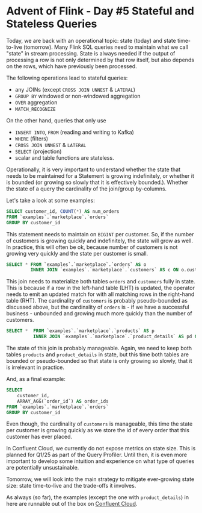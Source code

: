 # Advent of Flink - Day #5 Stateful and Stateless Queries

Today, we are back with an operational topic: state (today) and state time-to-live (tomorrow). Many Flink SQL queries 
need to maintain what we call "state" in stream processing. State is always needed if the output of processing a row is 
not only determined by that row itself, but also depends on the rows, which have previously been processed.

The following operations lead to stateful queries: 
* any JOINs (except `CROSS JOIN UNNEST` & `LATERAL`)
* `GROUP BY` windowed or non-windowed aggregation
* `OVER` aggregation
* `MATCH_RECOGNIZE`

On the other hand, queries that only use
* `INSERT INTO`, `FROM` (reading and writing to Kafka)
* `WHERE` (filters)
* `CROSS JOIN UNNEST` & `LATERAL`
* `SELECT` (projection)
*  scalar and table functions
are stateless.

Operationally, it is very important to understand whether the state that needs to be maintained for a Statement is 
growing indefinitely, or whether it is bounded (or growing so slowly that it is effectively bounded.). Whether the 
state of a query the cardinality of the join/group by-columns.

Let's take a look at some examples:

```sql
SELECT customer_id, COUNT(*) AS num_orders 
FROM `examples`.`marketplace`.`orders`
GROUP BY customer_id
```
This statement needs to maintain on `BIGINT` per customer. So, if the number of customers is growing quickly and 
indefinitely, the state will grow as well. In practice, this will often be ok, because number of customers is not 
growing very quickly and the state per customer is small.

```sql
SELECT * FROM `examples`.`marketplace`.`orders` AS o
         INNER JOIN `examples`.`marketplace`.`customers` AS c ON o.customer_id = o.customer_id
```
This join needs to materialize both tables `orders` and `customers` fully in state. This is because if a row in the 
left-hand table (LHT) is updated, the operator needs to emit an updated match for with all matching rows in the 
right-hand table (RHT). The cardinality of `customers` is probably pseudo-bounded as discussed above, but the 
cardinality of `orders` is - if we have a successful business - unbounded and growing much more quickly than the number 
of customers.

```sql
SELECT *  FROM `examples`.`marketplace`.`products` AS p
          INNER JOIN `examples`.`marketplace`.`product_details` AS pd ON pd.product_id = p.product_id
```
The state of this join is probably manageable. Again, we need to keep both tables `products` and `product_details` in 
state, but this time both tables are bounded or pseudo-bounded so that state is only growing so slowly, that it is 
irrelevant in practice.

And, as a final example: 

```sql 
SELECT 
    customer_id,
    ARRAY_AGG(`order_id`) AS order_ids
FROM `examples`.`marketplace`.`orders`
GROUP BY customer_id
```
Even though, the cardinality of `customers` is manageable, this time the state per customer is growing quickly as we 
store the id of every order that this customer has ever placed.

In Confluent Cloud, we currently do not expose metrics on state size. This is planned for Q1/25 as part of the Query 
Profiler. Until then, it is even more important to develop some intuition and experience on what type of queries are 
potentially unsustainable.

Tomorrow, we will look into the main strategy to mitigate ever-growing state size: state time-to-live and the trade-offs
it involves.

As always (so far), the examples (except the one with `product_details`) in here are runnable out of the box on 
[Confluent Cloud](https://confluent.cloud).

